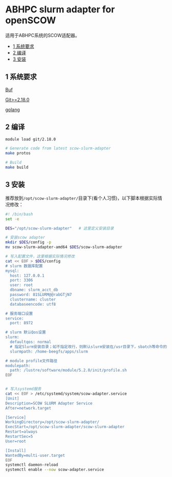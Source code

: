 # ABHPC slurm adapter for openSCOW <!-- omit in toc -->

适用于ABHPC系统的SCOW适配器。

- [1 系统要求](#1-系统要求)
- [2 编译](#2-编译)
- [3 安装](#3-安装)


## 1 系统要求

[Buf](https://buf.build/docs/installation/)

[Git>=2.18.0](https://github.com/git/git)

[golang](https://go.dev/doc/install)

## 2 编译
```bash
module load git/2.18.0

# Generate code from latest scow-slurm-adapter
make protos

# Build
make build
```

## 3 安装
推荐放到```/opt/scow-slurm-adapter/```目录下(看个人习惯)，以下脚本根据实际情况修改：
```bash
#! /bin/bash
set -e

DES="/opt/scow-slurm-adapter"   # 这里定义安装目录

# 安装scow adapter
mkdir $DES/config -p
mv scow-slurm-adapter-amd64 $DES/scow-slurm-adapter

# 写入配置文件，这里根据实际情况修改
cat << EOF > $DES/config
# slurm 数据库配置
mysql:
  host: 127.0.0.1
  port: 3306
  user: root
  dbname: slurm_acct_db
  password: 81SLURM@@rabGTjN7
  clustername: cluster
  databaseencode: utf8

# 服务端口设置
service:
  port: 8972

# slurm 默认Qos设置
slurm:
  defaultqos: normal
  # 指定Slurm安装目录；如不指定改行，则默认slurm安装在/usr目录下，sbatch等命令的全路径为/usr/bin/sbatch
  slurmpath: /home-beegfs/apps/slurm

# module profile文件路径
modulepath:
  path: /lustre/software/module/5.2.0/init/profile.sh
EOF


# 写入systemd服务
cat << EOF > /etc/systemd/system/scow-adapter.service
[Unit]
Description=SCOW SLURM Adapter Service
After=network.target

[Service]
WorkingDirectory=/opt/scow-slurm-adapter/
ExecStart=/opt/scow-slurm-adapter/scow-slurm-adapter
Restart=always
RestartSec=5
User=root

[Install]
WantedBy=multi-user.target
EOF
systemctl daemon-reload
systemctl enable --now scow-adapter.service
```